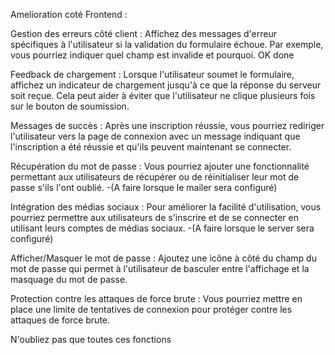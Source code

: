 Amelioration coté Frontend :


Gestion des erreurs côté client : Affichez des messages d'erreur spécifiques à l'utilisateur si la validation du formulaire échoue. Par exemple, vous pourriez indiquer quel champ est invalide et pourquoi. OK done

Feedback de chargement : Lorsque l'utilisateur soumet le formulaire, affichez un indicateur de chargement jusqu'à ce que la réponse du serveur soit reçue. Cela peut aider à éviter que l'utilisateur ne clique plusieurs fois sur le bouton de soumission.

Messages de succès : Après une inscription réussie, vous pourriez rediriger l'utilisateur vers la page de connexion avec un message indiquant que l'inscription a été réussie et qu'ils peuvent maintenant se connecter.

Récupération du mot de passe : Vous pourriez ajouter une fonctionnalité permettant aux utilisateurs de récupérer ou de réinitialiser leur mot de passe s'ils l'ont oublié. 
-(A faire lorsque le mailer sera configuré)

Intégration des médias sociaux : Pour améliorer la facilité d'utilisation, vous pourriez permettre aux utilisateurs de s'inscrire et de se connecter en utilisant leurs comptes de médias sociaux.
-(A faire lorsque le server sera configuré)

Afficher/Masquer le mot de passe : Ajoutez une icône à côté du champ du mot de passe qui permet à l'utilisateur de basculer entre l'affichage et la masquage du mot de passe.

Protection contre les attaques de force brute : Vous pourriez mettre en place une limite de tentatives de connexion pour protéger contre les attaques de force brute.

N'oubliez pas que toutes ces fonctions